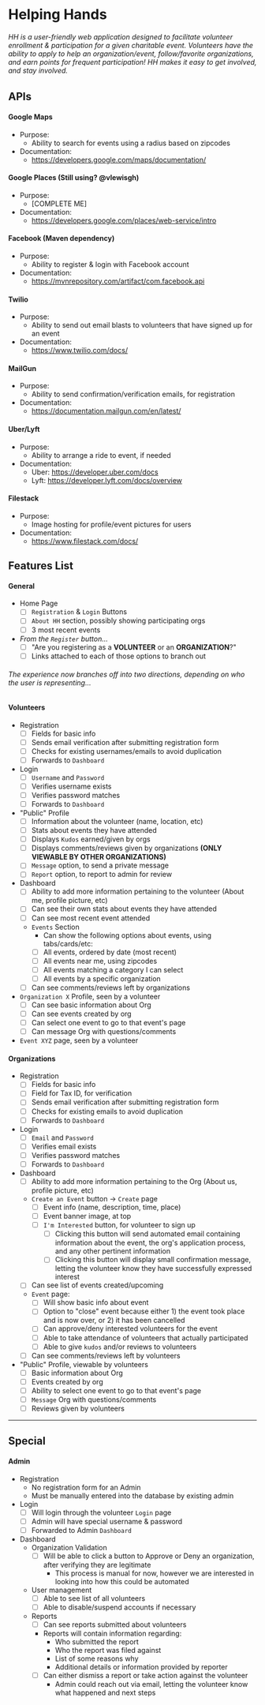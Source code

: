 # Helping Hands
###### HH is a user-friendly web application designed to facilitate volunteer enrollment & participation for a given charitable event. Volunteers have the ability to apply to help an organization/event, follow/favorite organizations, and earn points for frequent participation! HH makes it easy to get involved, and stay involved.

## APIs
#### Google Maps
  * Purpose:
    - Ability to search for events using a radius based on zipcodes
  * Documentation:
    - https://developers.google.com/maps/documentation/
#### Google Places (Still using? @vlewisgh)
  * Purpose:
    - [COMPLETE ME]
  * Documentation:
    - https://developers.google.com/places/web-service/intro
#### Facebook (Maven dependency)
  * Purpose:
    - Ability to register & login with Facebook account
  * Documentation:
    - https://mvnrepository.com/artifact/com.facebook.api
#### Twilio
  * Purpose:
    - Ability to send out email blasts to volunteers that have signed up for an event
  * Documentation:
    - https://www.twilio.com/docs/
#### MailGun
  * Purpose:
    - Ability to send confirmation/verification emails, for registration
  * Documentation:
    - https://documentation.mailgun.com/en/latest/
#### Uber/Lyft
  * Purpose:
    - Ability to arrange a ride to event, if needed
  * Documentation:
    - Uber: https://developer.uber.com/docs
    - Lyft: https://developer.lyft.com/docs/overview
#### Filestack
  * Purpose:
    - Image hosting for profile/event pictures for users
  * Documentation:
    - https://www.filestack.com/docs/

## Features List

#### General
* Home Page
    - [ ] `Registration` & `Login` Buttons
    - [ ] `About HH` section, possibly showing participating orgs
    - [ ] 3 most recent events

* _From the `Register` button..._
  - [ ] "Are you registering as a __VOLUNTEER__ or an __ORGANIZATION__?"
  - [ ] Links attached to each of those options to branch out
  
###### The experience now branches off into two directions, depending on who the user is representing...

#### Volunteers
  * Registration
    - [ ] Fields for basic info
    - [ ] Sends email verification after submitting registration form
    - [ ] Checks for existing usernames/emails to avoid duplication
    - [ ] Forwards to `Dashboard`
  * Login
    - [ ] `Username` and `Password`
    - [ ] Verifies username exists
    - [ ] Verifies password matches
    - [ ] Forwards to `Dashboard`
  * "Public" Profile
    - [ ] Information about the volunteer (name, location, etc)
    - [ ] Stats about events they have attended
    - [ ] Displays `Kudos` earned/given by orgs
    - [ ] Displays comments/reviews given by organizations __(ONLY VIEWABLE BY OTHER ORGANIZATIONS)__
    - [ ] `Message` option, to send a private message
    - [ ] `Report` option, to report to admin for review
  * Dashboard
    - [ ] Ability to add more information pertaining to the volunteer (About me, profile picture, etc)
    - [ ] Can see their own stats about events they have attended
    - [ ] Can see most recent event attended
    - `Events` Section
      - Can show the following options about events, using tabs/cards/etc:
      - [ ] All events, ordered by date (most recent)
      - [ ] All events near me, using zipcodes
      - [ ] All events matching a category I can select
      - [ ] All events by a specific organization
    - [ ] Can see comments/reviews left by organizations
  * `Organization X` Profile, seen by a volunteer
    - [ ] Can see basic information about Org
    - [ ] Can see events created by org
    - [ ] Can select one event to go to that event's page
    - [ ] Can message Org with questions/comments
  * `Event XYZ` page, seen by a volunteer

#### Organizations
  * Registration
    - [ ] Fields for basic info
    - [ ] Field for Tax ID, for verification
    - [ ] Sends email verification after submitting registration form
    - [ ] Checks for existing emails to avoid duplication
    - [ ] Forwards to `Dashboard`
  * Login
    - [ ] `Email` and `Password`
    - [ ] Verifies email exists
    - [ ] Verifies password matches
    - [ ] Forwards to `Dashboard`
  * Dashboard
    - [ ] Ability to add more information pertaining to the Org (About us, profile picture, etc)
    - `Create an Event` button -> `Create` page
      - [ ] Event info (name, description, time, place)
      - [ ] Event banner image, at top
      - [ ] `I'm Interested` button, for volunteer to sign up
        - [ ] Clicking this button will send automated email containing information about the event, the org's application process, and any other pertinent information
        - [ ] Clicking this button will display small confirmation message, letting the volunteer know they have successfully expressed interest
    - [ ] Can see list of events created/upcoming
    - `Event` page:
      - [ ] Will show basic info about event
      - [ ] Option to "close" event because either 1) the event took place and is now over, or 2) it has been cancelled
      - [ ] Can approve/deny interested volunteers for the event
      - [ ] Able to take attendance of volunteers that actually participated
      - [ ] Able to give `kudos` and/or reviews to volunteers
    - [ ] Can see comments/reviews left by volunteers
  * "Public" Profile, viewable by volunteers
    - [ ] Basic information about Org
    - [ ] Events created by org
    - [ ] Ability to select one event to go to that event's page
    - [ ] `Message` Org with questions/comments
    - [ ] Reviews given by volunteers

* * *
## Special
#### Admin
* Registration
  - No registration form for an Admin
  - Must be manually entered into the database by existing admin
* Login
  - [ ] Will login through the volunteer `Login` page
  - [ ] Admin will have special username & password
  - [ ] Forwarded to Admin `Dashboard`
* Dashboard
  - Organization Validation
    - [ ] Will be able to click a button to Approve or Deny an organization, after verifying they are legitimate
        - This process is manual for now, however we are interested in looking into how this could be automated
  - User management
    - [ ] Able to see list of all volunteers
    - [ ] Able to disable/suspend accounts if necessary
  - Reports
    - [ ] Can see reports submitted about volunteers
    - Reports will contain information regarding:
      - Who submitted the report
      - Who the report was filed against
      - List of some reasons why
      - Additional details or information provided by reporter
    - [ ] Can either dismiss a report or take action against the volunteer
      - Admin could reach out via email, letting the volunteer know what happened and next steps
